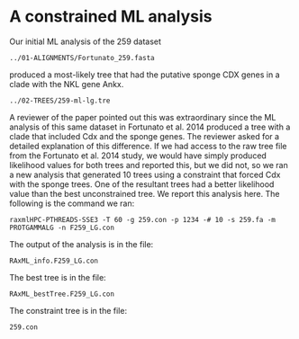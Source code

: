 # A constrained ML analysis 
Our initial ML analysis of the 259 dataset

```
../01-ALIGNMENTS/Fortunato_259.fasta
```

produced a most-likely tree that had the putative sponge
CDX genes in a clade with the NKL gene Ankx.

```
../02-TREES/259-ml-lg.tre
```

A reviewer of the paper pointed out this was extraordinary
since the ML analysis of this same dataset in Fortunato et al. 2014
produced a tree with a clade that included Cdx and the sponge genes.
The reviewer asked for a detailed explanation of this difference.
If we had access to the raw tree file from the Fortunato et al. 2014
study, we would have simply produced likelihood values for both trees
and reported this, but we did not, so we ran a new analysis that 
generated 10 trees using a constraint that forced Cdx with the sponge
trees. One of the resultant trees had a better likelihood value than
the best unconstrained tree. We report this analysis here.
The following is the command we ran:

```
raxmlHPC-PTHREADS-SSE3 -T 60 -g 259.con -p 1234 -# 10 -s 259.fa -m PROTGAMMALG -n F259_LG.con
```

The output of the analysis is in the file:
```
RAxML_info.F259_LG.con
```

The best tree is in the file:

```
RAxML_bestTree.F259_LG.con
```

The constraint tree is in the file:

```
259.con
```
